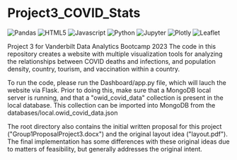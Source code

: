 # Project3_COVID_Stats
![Pandas](https://img.shields.io/badge/Pandas-2C2D72?style=for-the-badge&logo=pandas&logoColor=white)
![HTML5](https://img.shields.io/badge/HTML5-E34F26?style=for-the-badge&logo=html5&logoColor=white)
![Javascript](https://img.shields.io/badge/JavaScript-323330?style=for-the-badge&logo=javascript&logoColor=F7DF1E)
![Python](https://img.shields.io/badge/Python-FFD43B?style=for-the-badge&logo=python&logoColor=blue)
![Jupyter](https://img.shields.io/badge/Jupyter-F37626.svg?&style=for-the-badge&logo=Jupyter&logoColor=white)
![Plotly](https://img.shields.io/badge/Plotly-239120?style=for-the-badge&logo=plotly&logoColor=white)
![Leaflet](https://img.shields.io/badge/Leaflet-199900?style=for-the-badge&logo=Leaflet&logoColor=white)


Project 3 for Vanderbilt Data Analytics Bootcamp 2023
The code in this repository creates a website with multiple visualization tools for analyzing 
the relationships between COVID deaths and infections, and population density, country,
tourism, and vaccination within a country.

To run the code, please run the Dashboard/app.py file, which will lauch the website via Flask.
Prior to doing this, make sure that a MongoDB local server is running, and that
a "owid_covid_data" collection is present in the local database. This collection
can be imported into MongoDB from the databases/local.owid_covid_data.json

The root directory also contains the initial written proposal for this project ("Group1ProposalProject3.docx") and 
the original layout idea ("layout.pdf"). The final implementation has some differences with these original ideas
due to matters of feasibility, but generally addresses the original intent. 
